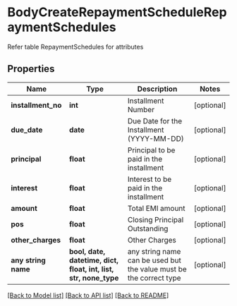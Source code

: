# BodyCreateRepaymentScheduleRepaymentSchedules

Refer table RepaymentSchedules for attributes

## Properties
Name | Type | Description | Notes
------------ | ------------- | ------------- | -------------
**installment_no** | **int** | Installment Number | [optional] 
**due_date** | **date** | Due Date for the Installment (YYYY-MM-DD) | [optional] 
**principal** | **float** | Principal to be paid in the installment | [optional] 
**interest** | **float** | Interest to be paid in the installment | [optional] 
**amount** | **float** | Total EMI amount | [optional] 
**pos** | **float** | Closing Principal Outstanding | [optional] 
**other_charges** | **float** | Other Charges | [optional] 
**any string name** | **bool, date, datetime, dict, float, int, list, str, none_type** | any string name can be used but the value must be the correct type | [optional]

[[Back to Model list]](../README.md#documentation-for-models) [[Back to API list]](../README.md#documentation-for-api-endpoints) [[Back to README]](../README.md)


